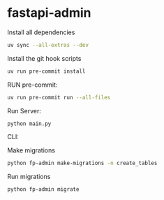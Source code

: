 # fastapi-admin

Install all dependencies
```bash
uv sync --all-extras --dev
````



Install the git hook scripts

```bash
uv run pre-commit install
```

RUN pre-commit:

```bash
uv run pre-commit run --all-files
```

Run Server:

```bash
python main.py
```

CLI:

Make migrations

```bash
python fp-admin make-migrations -n create_tables
```

Run migrations

```bash
python fp-admin migrate
```
